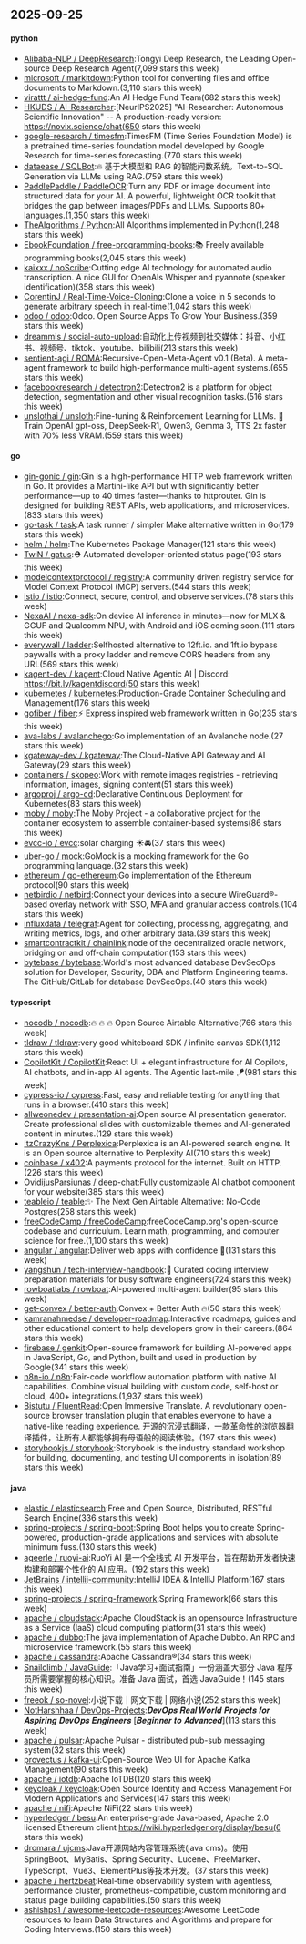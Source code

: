 ## 2025-09-25

#### python
* [Alibaba-NLP / DeepResearch](https://github.com/Alibaba-NLP/DeepResearch):Tongyi Deep Research, the Leading Open-source Deep Research Agent(7,099 stars this week)
* [microsoft / markitdown](https://github.com/microsoft/markitdown):Python tool for converting files and office documents to Markdown.(3,110 stars this week)
* [virattt / ai-hedge-fund](https://github.com/virattt/ai-hedge-fund):An AI Hedge Fund Team(682 stars this week)
* [HKUDS / AI-Researcher](https://github.com/HKUDS/AI-Researcher):[NeurIPS2025] "AI-Researcher: Autonomous Scientific Innovation" -- A production-ready version: https://novix.science/chat(650 stars this week)
* [google-research / timesfm](https://github.com/google-research/timesfm):TimesFM (Time Series Foundation Model) is a pretrained time-series foundation model developed by Google Research for time-series forecasting.(770 stars this week)
* [dataease / SQLBot](https://github.com/dataease/SQLBot):🔥 基于大模型和 RAG 的智能问数系统。Text-to-SQL Generation via LLMs using RAG.(759 stars this week)
* [PaddlePaddle / PaddleOCR](https://github.com/PaddlePaddle/PaddleOCR):Turn any PDF or image document into structured data for your AI. A powerful, lightweight OCR toolkit that bridges the gap between images/PDFs and LLMs. Supports 80+ languages.(1,350 stars this week)
* [TheAlgorithms / Python](https://github.com/TheAlgorithms/Python):All Algorithms implemented in Python(1,248 stars this week)
* [EbookFoundation / free-programming-books](https://github.com/EbookFoundation/free-programming-books):📚 Freely available programming books(2,045 stars this week)
* [kaixxx / noScribe](https://github.com/kaixxx/noScribe):Cutting edge AI technology for automated audio transcription. A nice GUI for OpenAIs Whisper and pyannote (speaker identification)(358 stars this week)
* [CorentinJ / Real-Time-Voice-Cloning](https://github.com/CorentinJ/Real-Time-Voice-Cloning):Clone a voice in 5 seconds to generate arbitrary speech in real-time(1,042 stars this week)
* [odoo / odoo](https://github.com/odoo/odoo):Odoo. Open Source Apps To Grow Your Business.(359 stars this week)
* [dreammis / social-auto-upload](https://github.com/dreammis/social-auto-upload):自动化上传视频到社交媒体：抖音、小红书、视频号、tiktok、youtube、bilibili(213 stars this week)
* [sentient-agi / ROMA](https://github.com/sentient-agi/ROMA):Recursive-Open-Meta-Agent v0.1 (Beta). A meta-agent framework to build high-performance multi-agent systems.(655 stars this week)
* [facebookresearch / detectron2](https://github.com/facebookresearch/detectron2):Detectron2 is a platform for object detection, segmentation and other visual recognition tasks.(516 stars this week)
* [unslothai / unsloth](https://github.com/unslothai/unsloth):Fine-tuning & Reinforcement Learning for LLMs. 🦥 Train OpenAI gpt-oss, DeepSeek-R1, Qwen3, Gemma 3, TTS 2x faster with 70% less VRAM.(559 stars this week)

#### go
* [gin-gonic / gin](https://github.com/gin-gonic/gin):Gin is a high-performance HTTP web framework written in Go. It provides a Martini-like API but with significantly better performance—up to 40 times faster—thanks to httprouter. Gin is designed for building REST APIs, web applications, and microservices.(833 stars this week)
* [go-task / task](https://github.com/go-task/task):A task runner / simpler Make alternative written in Go(179 stars this week)
* [helm / helm](https://github.com/helm/helm):The Kubernetes Package Manager(121 stars this week)
* [TwiN / gatus](https://github.com/TwiN/gatus):⛑ Automated developer-oriented status page(193 stars this week)
* [modelcontextprotocol / registry](https://github.com/modelcontextprotocol/registry):A community driven registry service for Model Context Protocol (MCP) servers.(544 stars this week)
* [istio / istio](https://github.com/istio/istio):Connect, secure, control, and observe services.(78 stars this week)
* [NexaAI / nexa-sdk](https://github.com/NexaAI/nexa-sdk):On device AI inference in minutes—now for MLX & GGUF and Qualcomm NPU, with Android and iOS coming soon.(111 stars this week)
* [everywall / ladder](https://github.com/everywall/ladder):Selfhosted alternative to 12ft.io. and 1ft.io bypass paywalls with a proxy ladder and remove CORS headers from any URL(569 stars this week)
* [kagent-dev / kagent](https://github.com/kagent-dev/kagent):Cloud Native Agentic AI | Discord: https://bit.ly/kagentdiscord(50 stars this week)
* [kubernetes / kubernetes](https://github.com/kubernetes/kubernetes):Production-Grade Container Scheduling and Management(176 stars this week)
* [gofiber / fiber](https://github.com/gofiber/fiber):⚡️ Express inspired web framework written in Go(235 stars this week)
* [ava-labs / avalanchego](https://github.com/ava-labs/avalanchego):Go implementation of an Avalanche node.(27 stars this week)
* [kgateway-dev / kgateway](https://github.com/kgateway-dev/kgateway):The Cloud-Native API Gateway and AI Gateway(29 stars this week)
* [containers / skopeo](https://github.com/containers/skopeo):Work with remote images registries - retrieving information, images, signing content(51 stars this week)
* [argoproj / argo-cd](https://github.com/argoproj/argo-cd):Declarative Continuous Deployment for Kubernetes(83 stars this week)
* [moby / moby](https://github.com/moby/moby):The Moby Project - a collaborative project for the container ecosystem to assemble container-based systems(86 stars this week)
* [evcc-io / evcc](https://github.com/evcc-io/evcc):solar charging ☀️🚘(37 stars this week)
* [uber-go / mock](https://github.com/uber-go/mock):GoMock is a mocking framework for the Go programming language.(32 stars this week)
* [ethereum / go-ethereum](https://github.com/ethereum/go-ethereum):Go implementation of the Ethereum protocol(90 stars this week)
* [netbirdio / netbird](https://github.com/netbirdio/netbird):Connect your devices into a secure WireGuard®-based overlay network with SSO, MFA and granular access controls.(104 stars this week)
* [influxdata / telegraf](https://github.com/influxdata/telegraf):Agent for collecting, processing, aggregating, and writing metrics, logs, and other arbitrary data.(39 stars this week)
* [smartcontractkit / chainlink](https://github.com/smartcontractkit/chainlink):node of the decentralized oracle network, bridging on and off-chain computation(153 stars this week)
* [bytebase / bytebase](https://github.com/bytebase/bytebase):World's most advanced database DevSecOps solution for Developer, Security, DBA and Platform Engineering teams. The GitHub/GitLab for database DevSecOps.(40 stars this week)

#### typescript
* [nocodb / nocodb](https://github.com/nocodb/nocodb):🔥 🔥 🔥 Open Source Airtable Alternative(766 stars this week)
* [tldraw / tldraw](https://github.com/tldraw/tldraw):very good whiteboard SDK / infinite canvas SDK(1,112 stars this week)
* [CopilotKit / CopilotKit](https://github.com/CopilotKit/CopilotKit):React UI + elegant infrastructure for AI Copilots, AI chatbots, and in-app AI agents. The Agentic last-mile 🪁(981 stars this week)
* [cypress-io / cypress](https://github.com/cypress-io/cypress):Fast, easy and reliable testing for anything that runs in a browser.(410 stars this week)
* [allweonedev / presentation-ai](https://github.com/allweonedev/presentation-ai):Open source AI presentation generator. Create professional slides with customizable themes and AI-generated content in minutes.(129 stars this week)
* [ItzCrazyKns / Perplexica](https://github.com/ItzCrazyKns/Perplexica):Perplexica is an AI-powered search engine. It is an Open source alternative to Perplexity AI(710 stars this week)
* [coinbase / x402](https://github.com/coinbase/x402):A payments protocol for the internet. Built on HTTP.(226 stars this week)
* [OvidijusParsiunas / deep-chat](https://github.com/OvidijusParsiunas/deep-chat):Fully customizable AI chatbot component for your website(385 stars this week)
* [teableio / teable](https://github.com/teableio/teable):✨ The Next Gen Airtable Alternative: No-Code Postgres(258 stars this week)
* [freeCodeCamp / freeCodeCamp](https://github.com/freeCodeCamp/freeCodeCamp):freeCodeCamp.org's open-source codebase and curriculum. Learn math, programming, and computer science for free.(1,100 stars this week)
* [angular / angular](https://github.com/angular/angular):Deliver web apps with confidence 🚀(131 stars this week)
* [yangshun / tech-interview-handbook](https://github.com/yangshun/tech-interview-handbook):💯 Curated coding interview preparation materials for busy software engineers(724 stars this week)
* [rowboatlabs / rowboat](https://github.com/rowboatlabs/rowboat):AI-powered multi-agent builder(95 stars this week)
* [get-convex / better-auth](https://github.com/get-convex/better-auth):Convex + Better Auth 🔥(50 stars this week)
* [kamranahmedse / developer-roadmap](https://github.com/kamranahmedse/developer-roadmap):Interactive roadmaps, guides and other educational content to help developers grow in their careers.(864 stars this week)
* [firebase / genkit](https://github.com/firebase/genkit):Open-source framework for building AI-powered apps in JavaScript, Go, and Python, built and used in production by Google(341 stars this week)
* [n8n-io / n8n](https://github.com/n8n-io/n8n):Fair-code workflow automation platform with native AI capabilities. Combine visual building with custom code, self-host or cloud, 400+ integrations.(1,937 stars this week)
* [Bistutu / FluentRead](https://github.com/Bistutu/FluentRead):Open Immersive Translate. A revolutionary open-source browser translation plugin that enables everyone to have a native-like reading experience. 开源的沉浸式翻译，一款革命性的浏览器翻译插件，让所有人都能够拥有母语般的阅读体验。(197 stars this week)
* [storybookjs / storybook](https://github.com/storybookjs/storybook):Storybook is the industry standard workshop for building, documenting, and testing UI components in isolation(89 stars this week)

#### java
* [elastic / elasticsearch](https://github.com/elastic/elasticsearch):Free and Open Source, Distributed, RESTful Search Engine(336 stars this week)
* [spring-projects / spring-boot](https://github.com/spring-projects/spring-boot):Spring Boot helps you to create Spring-powered, production-grade applications and services with absolute minimum fuss.(130 stars this week)
* [ageerle / ruoyi-ai](https://github.com/ageerle/ruoyi-ai):RuoYi AI 是一个全栈式 AI 开发平台，旨在帮助开发者快速构建和部署个性化的 AI 应用。(192 stars this week)
* [JetBrains / intellij-community](https://github.com/JetBrains/intellij-community):IntelliJ IDEA & IntelliJ Platform(167 stars this week)
* [spring-projects / spring-framework](https://github.com/spring-projects/spring-framework):Spring Framework(66 stars this week)
* [apache / cloudstack](https://github.com/apache/cloudstack):Apache CloudStack is an opensource Infrastructure as a Service (IaaS) cloud computing platform(31 stars this week)
* [apache / dubbo](https://github.com/apache/dubbo):The java implementation of Apache Dubbo. An RPC and microservice framework.(55 stars this week)
* [apache / cassandra](https://github.com/apache/cassandra):Apache Cassandra®(34 stars this week)
* [Snailclimb / JavaGuide](https://github.com/Snailclimb/JavaGuide):「Java学习+面试指南」一份涵盖大部分 Java 程序员所需要掌握的核心知识。准备 Java 面试，首选 JavaGuide！(145 stars this week)
* [freeok / so-novel](https://github.com/freeok/so-novel):小说下载｜网文下载 | 网络小说(252 stars this week)
* [NotHarshhaa / DevOps-Projects](https://github.com/NotHarshhaa/DevOps-Projects):𝑫𝒆𝒗𝑶𝒑𝒔 𝑹𝒆𝒂𝒍 𝑾𝒐𝒓𝒍𝒅 𝑷𝒓𝒐𝒋𝒆𝒄𝒕𝒔 𝒇𝒐𝒓 𝑨𝒔𝒑𝒊𝒓𝒊𝒏𝒈 𝑫𝒆𝒗𝑶𝒑𝒔 𝑬𝒏𝒈𝒊𝒏𝒆𝒆𝒓𝒔 [𝑩𝒆𝒈𝒊𝒏𝒏𝒆𝒓 𝒕𝒐 𝑨𝒅𝒗𝒂𝒏𝒄𝒆𝒅](113 stars this week)
* [apache / pulsar](https://github.com/apache/pulsar):Apache Pulsar - distributed pub-sub messaging system(32 stars this week)
* [provectus / kafka-ui](https://github.com/provectus/kafka-ui):Open-Source Web UI for Apache Kafka Management(90 stars this week)
* [apache / iotdb](https://github.com/apache/iotdb):Apache IoTDB(120 stars this week)
* [keycloak / keycloak](https://github.com/keycloak/keycloak):Open Source Identity and Access Management For Modern Applications and Services(147 stars this week)
* [apache / nifi](https://github.com/apache/nifi):Apache NiFi(22 stars this week)
* [hyperledger / besu](https://github.com/hyperledger/besu):An enterprise-grade Java-based, Apache 2.0 licensed Ethereum client https://wiki.hyperledger.org/display/besu(6 stars this week)
* [dromara / ujcms](https://github.com/dromara/ujcms):Java开源网站内容管理系统(java cms)。使用SpringBoot、MyBatis、Spring Security、Lucene、FreeMarker、TypeScript、Vue3、ElementPlus等技术开发。(37 stars this week)
* [apache / hertzbeat](https://github.com/apache/hertzbeat):Real-time observability system with agentless, performance cluster, prometheus-compatible, custom monitoring and status page building capabilities.(50 stars this week)
* [ashishps1 / awesome-leetcode-resources](https://github.com/ashishps1/awesome-leetcode-resources):Awesome LeetCode resources to learn Data Structures and Algorithms and prepare for Coding Interviews.(150 stars this week)
